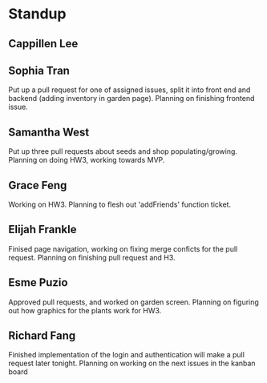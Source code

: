 # Standup

## Cappillen Lee

## Sophia Tran

Put up a pull request for one of assigned issues, split it into front end and backend (adding inventory in garden page). Planning on finishing frontend issue.

## Samantha West

Put up three pull requests about seeds and shop populating/growing. Planning on doing HW3, working towards MVP.

## Grace Feng

Working on HW3. Planning to flesh out 'addFriends' function ticket.

## Elijah Frankle

Finised page navigation, working on fixing merge conficts for the pull request. Planning on finishing pull request and H3.

## Esme Puzio

Approved pull requests, and worked on garden screen. Planning on figuring out how graphics for the plants work for HW3.

## Richard Fang

Finished implementation of the login and authentication will make a pull request later tonight. Planning on working on the next issues in the kanban board
